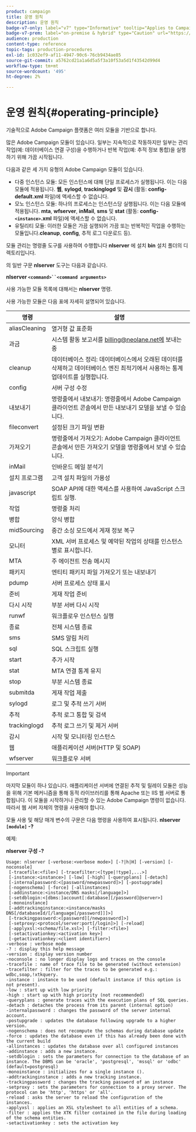 ```yaml
---
product: campaign
title: 운영 원칙
description: 운영 원칙
badge-v7-only: label="v7" type="Informative" tooltip="Applies to Campaign Classic v7 only"
badge-v7-prem: label="on-premise & hybrid" type="Caution" url="https://experienceleague.adobe.com/docs/campaign-classic/using/installing-campaign-classic/architecture-and-hosting-models/hosting-models-lp/hosting-models.html?lang=en" tooltip="Applies to on-premise and hybrid deployments only"
audience: production
content-type: reference
topic-tags: production-procedures
exl-id: 1c032ef9-af11-4947-90c6-76cb9434ae85
source-git-commit: a5762cd21a1a6d5a5f3a10f53a5d1f43542d99d4
workflow-type: tm+mt
source-wordcount: '495'
ht-degree: 2%

---
```


# 운영 원칙{#operating-principle}



기술적으로 Adobe Campaign 플랫폼은 여러 모듈을 기반으로 합니다.

많은 Adobe Campaign 모듈이 있습니다. 일부는 지속적으로 작동하지만 일부는 관리 작업(예: 데이터베이스 연결 구성)을 수행하거나 반복 작업(예: 추적 정보 통합)을 실행하기 위해 가끔 시작됩니다.

다음과 같은 세 가지 유형의 Adobe Campaign 모듈이 있습니다.

* 다중 인스턴스 모듈: 모든 인스턴스에 대해 단일 프로세스가 실행됩니다. 이는 다음 모듈에 적용됩니다. **웹**, **sylogd**, **trackinglogd** 및 **감시** (활동: **config-default.xml** 파일)에 액세스할 수 없습니다.
* 모노 인스턴스 모듈: 하나의 프로세스는 인스턴스당 실행됩니다. 이는 다음 모듈에 적용됩니다. **mta**, **wfserver**, **inMail**, **sms** 및 **stat** (활동: **config-`<instance>`.xml** 파일)에 액세스할 수 없습니다.
* 유틸리티 모듈: 이러한 모듈은 가끔 실행되어 가끔 또는 반복적인 작업을 수행하는 모듈입니다.**cleanup**, **config**, 추적 로그 다운로드 등).

모듈 관리는 명령줄 도구를 사용하여 수행합니다 **nlserver** 에 설치 **bin** 설치 폴더의 디렉토리입니다.

의 일반 구문 **nlserver** 도구는 다음과 같습니다.

**nlserver `<command>``<command arguments>`**

사용 가능한 모듈 목록에 대해서는 **nlserver** 명령.

사용 가능한 모듈은 다음 표에 자세히 설명되어 있습니다.

| 명령 | 설명 |
|---|---|
| aliasCleaning | 열거형 값 표준화 |
| 과금 | 시스템 활동 보고서를 billing@neolane.net에 보내는 중 |
| cleanup | 데이터베이스 정리: 데이터베이스에서 오래된 데이터를 삭제하고 데이터베이스 엔진 최적기에서 사용하는 통계 업데이트를 실행합니다. |
| config | 서버 구성 수정 |
| 내보내기 | 명령줄에서 내보내기: 명령줄에서 Adobe Campaign 클라이언트 콘솔에서 만든 내보내기 모델을 보낼 수 있습니다. |
| fileconvert | 설정된 크기 파일 변환 |
| 가져오기 | 명령줄에서 가져오기: Adobe Campaign 클라이언트 콘솔에서 만든 가져오기 모델을 명령줄에서 보낼 수 있습니다. |
| inMail | 인바운드 메일 분석기 |
| 설치 프로그램 | 고객 설치 파일의 가용성 |
| javascript | SOAP API에 대한 액세스를 사용하여 JavaScript 스크립트 실행. |
| 작업 | 명령줄 처리 |
| 병합 | 양식 병합 |
| midSourcing | 중간 소싱 모드에서 게재 정보 복구 |
| 모니터 | XML 서버 프로세스 및 예약된 작업의 상태를 인스턴스별로 표시합니다. |
| MTA | 주 에이전트 전송 메시지 |
| 패키지 | 엔티티 패키지 파일 가져오기 또는 내보내기 |
| pdump | 서버 프로세스 상태 표시 |
| 준비 | 게재 작업 준비 |
| 다시 시작 | 부분 서버 다시 시작 |
| runwf | 워크플로우 인스턴스 실행 |
| 종료 | 전체 시스템 종료 |
| sms | SMS 알림 처리 |
| sql | SQL 스크립트 실행 |
| start | 추가 시작 |
| stat | MTA 연결 통계 유지 |
| stop | 부분 시스템 종료 |
| submitda | 게재 작업 제출 |
| sylogd | 로그 및 추적 쓰기 서버 |
| 추적 | 추적 로그 통합 및 검색 |
| trackinglogd | 추적 로그 쓰기 및 제거 서버 |
| 감시 | 시작 및 모니터링 인스턴스 |
| 웹 | 애플리케이션 서버(HTTP 및 SOAP) |
| wfserver | 워크플로우 서버 |

>[!IMPORTANT]
>
>마지막 모듈이 하나 있습니다. 애플리케이션 서버에 연결된 추적 및 릴레이 모듈은 성능을 위해 기본 메커니즘을 통해 동적 라이브러리를 통해 Apache 또는 IIS 웹 서버로 통합됩니다. 이 모듈을 시작하거나 관리할 수 있는 Adobe Campaign 명령이 없습니다. 따라서 웹 서버 자체의 명령을 사용해야 합니다.

모듈 사용 및 해당 매개 변수의 구문은 다음 명령을 사용하여 표시됩니다. **nlserver `[module]` -?**

예제:

**nlserver 구성 -?**

```
Usage: nlserver [-verbose:<verbose mode>] [-?|h|H] [-version] [-noconsole]
 [-tracefile:<file>] [-tracefilter:<[type|!type],...>]
 [-instance:<instance>] [-low] [-high] [-queryplans] [-detach]
 [-internalpassword:<[password/newpassword]>] [-postupgrade]
 [-nogenschema] [-force] [-allinstances]
 [-addinstance:<instance/DNS masks[/language]>]
 [-setdblogin:<[dbms:]account[:database][/password]@server>]
 [-monoinstance]
 [-addtrackinginstance:<instance/masks DNS[/databaseId/[/language[/password]]]>]
 [-trackingpassword:<[password][/newpassword]>]
 [-setproxy:<protocol/server:port[/login]>] [-reload]
 [-applyxsl:<schema/file.xsl>] [-filter:<file>]
 [-setactivationkey:<activation key>]
 [-getactivationkey:<client identifier>]
-verbose : verbose mode
-? : display this help message
-version : display version number
-noconsole : no longer display logs and traces on the console
-tracefile : name of trace file to be generated (without extension)
-tracefilter : filter for the traces to be generated e.g.: wdbc,soap,!xtkquery.
-instance : instance to be used (default instance if this option is not present).
-low : start up with low priority
-high : start up with high priority (not recommended)
-queryplans : generate traces with the execution plans of SQL queries.
-detach : detaches the process from its parent (internal option)
-internalpassword : changes the password of the server internal account.
-postupgrade : updates the database following upgrade to a higher version. 
-nogenschema : does not recompute the schemas during database update
-force : updates the database even if this has already been done with the current build 
-allinstances : updates the database over all configured instances
-addinstance : adds a new instance.
-setdblogin : sets the parameters for connection to the database of an instance. The DBMS can be 'oracle', 'postgresql', 'mssql' or 'odbc' (default=postgresql)
-monoinstance : initializes for a single instance ().
-addtrackinginstance : adds a new tracking instance.
-trackingpassword : changes the tracking password of an instance
-setproxy : sets the parameters for connection to a proxy server. The protocol can be 'http', 'https' or 'all'.
-reload : asks the server to reload the configuration of the instances. 
-applyxsl : applies an XSL stylesheet to all entities of a schema. 
-filter : applies the XTK filter contained in the file during loading of the schema entities.
-setactivationkey : sets the activation key
```
